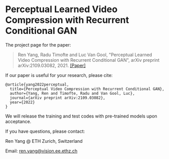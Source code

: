 # Perceptual Learned Video Compression with Recurrent Conditional GAN

The project page for the paper:

> Ren Yang, Radu Timofte and Luc Van Gool, "Perceptual Learned Video Compression with Recurrent Conditional GAN", arXiv preprint arXiv:2109.03082, 2021. [[Paper]](https://arxiv.org/abs/2109.03082)

If our paper is useful for your research, please cite:
```
@article{yang2022perceptual,
  title={Perceptual Video Compression with Recurrent Conditional GAN},
  author={Yang, Ren and Timofte, Radu and Van Gool, Luc},
  journal={arXiv preprint arXiv:2109.03082},
  year={2022}
}
```

We will release the training and test codes with pre-trained models upon acceptance.

If you have questions, please contact:

Ren Yang @ ETH Zurich, Switzerland   

Email: ren.yang@vision.ee.ethz.ch

